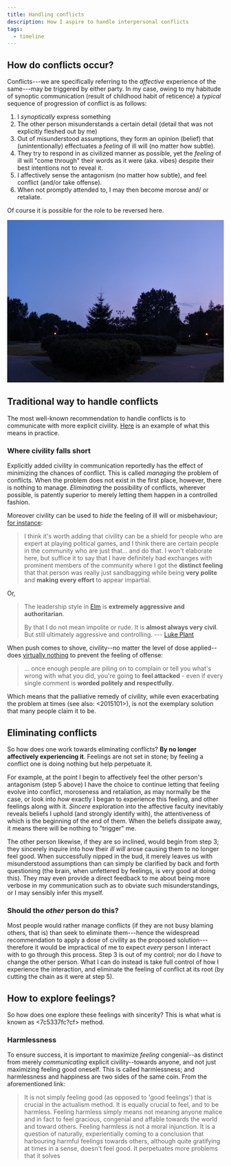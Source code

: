 ```yaml
---
title: Handling conflicts
description: How I aspire to handle interpersonal conflicts
tags:
  - timeline
---
```


## How do conflicts occur?

Conflicts---we are specifically referring to the *affective* experience of the same---may be triggered by either party. In my case, owing to my habitude of synoptic communication (result of childhood habit of reticence) a _typical_ sequence of progression of conflict is as follows:

1. I _synoptically_ express something
2. The other person misunderstands a certain detail (detail that was not explicitly fleshed out by me)
3. Out of misunderstood assumptions, they form an opinion (belief) that (unintentionally) effectuates a _feeling_ of ill will (no matter how subtle).
4. They try to respond in as civilized manner as possible, yet the _feeling_ of ill will "come through" their words as it were (aka. vibes) despite their best intentions not to reveal it.
5. I affectively sense the antagonism (no matter how subtle), and feel conflict (and/or take offense).
6. When not promptly attended to, I may then become morose and/ or retaliate.

Of course it is possible for the role to be reversed here.

![](/static/parc-gerard-marchand.jpg)

## Traditional way to handle conflicts

The most well-known recommendation to handle conflicts is to communicate with more explicit civility. [Here](https://www.reddit.com/r/haskell/comments/cc1rxb/how_i_intend_to_help_steer_ghc_reasonably/etkctsa/) is an example of what this means in practice.

### Where civility falls short

Explicitly added civility in communication reportedly has the effect of minimizing the chances of conflict. This is called _managing_ the problem of conflicts. When the problem does not exist in the first place, however, there is nothing to manage. _Eliminating_ the possibility of conflicts, wherever possible, is patently superior to merely letting them happen in a controlled fashion.

Moreover civility can be used to _hide_ the feeling of ill will or misbehaviour; [for instance](https://www.reddit.com/r/haskell/comments/cc1rxb/how_i_intend_to_help_steer_ghc_reasonably/etm7k89/?context=3):

> I think it's worth adding that civility can be a shield for people who are expert at playing political games, and I think there are certain people in the community who are just that... and do that. I won't elaborate here, but suffice it to say that I have definitely had exchanges with prominent members of the community where I got the **distinct feeling** that that person was really just sandbagging while being **very polite** and **making every effort** to appear impartial.

Or,

> The leadership style in [Elm](https://elm-lang.org/) is **extremely aggressive and authoritarian**.
>
> By that I do not mean impolite or rude. It is **almost always very civil**. But still ultimately aggressive and controlling. --- [Luke Plant](https://lukeplant.me.uk/blog/posts/why-im-leaving-elm/)

When push comes to shove, civility--no matter the level of dose applied--does [virtually nothing](https://meta.stackexchange.com/q/331513/135122) to prevent the feeling of offense:

> ... once enough people are piling on to complain or tell you what's wrong with what you did, you're going to **feel attacked** - even if every single comment is **worded politely and respectfully**.

Which means that the palliative remedy of civility, while even exacerbating the problem at times (see also: <2015101>), is not the exemplary solution that many people claim it to be.

## Eliminating conflicts

So how does one work towards eliminating conflicts? **By no longer affectively experiencing it**. Feelings are not set in stone; by feeling a conflict one is doing nothing but help perpetuate it.

For example, at the point I begin to affectively feel the other person's antagonism (step 5 above) I have the choice to continue letting that feeling evolve into conflict, moroseness and retaliation, as may normally be the case, or look into _how_ exactly I began to experience this feeling, and other feelings along with it. _Sincere_ exploration into the affective faculty inevitably reveals beliefs I uphold (and strongly identify with), the attentiveness of which is the beginning of the end of them. When the beliefs dissipate away, it means there will be nothing to "trigger" me.

The other person likewise, if they are so inclined, would begin from step 3; they sincerely inquire into how their _ill will_ arose causing them to no longer feel good. When successfully nipped in the bud, it merely leaves us with misunderstood assumptions than can simply be clarified by back and forth questioning (the brain, when unfettered by feelings, is very good at doing this). They may even provide a direct feedback to me about being more verbose in my communication such as to obviate such misunderstandings, or I may sensibly infer this myself.

### Should the _other_ person do this?

Most people would rather manage conflicts (if they are not busy blaming others, that is) than seek to eliminate them---hence the widespread recommendation to apply a dose of civility as the proposed solution---therefore it would be impractical of me to expect _every_ person I interact with to go through this process. Step 3 is out of my control; nor do I _have_ to change the other person. What I can do instead is take full control of how I experience the interaction, and eliminate the feeling of conflict at its root (by cutting the chain as it were at step 5).

## How to explore feelings?

So how does one explore these feelings with sincerity? This is what what is known as <7c5337fc?cf> method.

### Harmlessness

To ensure success, it is important to maximize *feeling* congenial--as distinct from merely *communicating* explicit civility--towards anyone, and not just maximizing feeling good oneself. This is called harmlessness; and harmlessness and happiness are two sides of the same coin. From the aforementioned link:

> It is not simply feeling good (as opposed to 'good feelings') that is crucial in the actualism method. It is equally crucial to feel, and to be harmless. Feeling harmless simply means not meaning anyone malice and in fact to feel gracious, congenial and affable towards the world and toward others. Feeling harmless is not a moral injunction. It is a question of naturally, experientially coming to a conclusion that harbouring harmful feelings towards others, although quite gratifying at times in a sense, doesn't feel good. It perpetuates more problems that it solves

